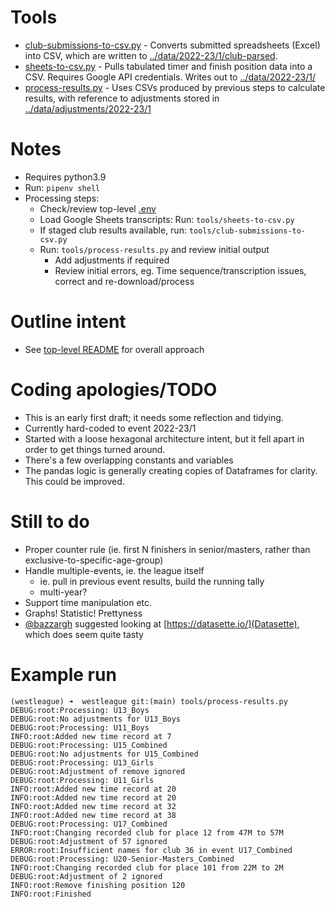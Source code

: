 # Tools

* [club-submissions-to-csv.py](club-submissions-to-csv.py) - Converts submitted spreadsheets (Excel) into CSV, which are written to [../data/2022-23/1/club-parsed](../data/.../club-parsed). 
* [sheets-to-csv.py](sheets-to-csv.py) - Pulls tabulated timer and finish position data into a CSV. Requires Google API credentials. Writes out to [../data/2022-23/1/](../data/.../event)
* [process-results.py](process-results.py) - Uses CSVs produced by previous steps to calculate results, with reference to adjustments stored in [../data/adjustments/2022-23/1](../data/adjustments/...)

# Notes 

* Requires python3.9
* Run: `pipenv shell`
* Processing steps:
  * Check/review top-level [.env](../.env)
  * Load Google Sheets transcripts: Run: `tools/sheets-to-csv.py`
  * If staged club results available, run: `tools/club-submissions-to-csv.py`
  * Run: `tools/process-results.py` and review initial output
    * Add adjustments if required
    * Review initial errors, eg. Time sequence/transcription issues, correct and re-download/process

# Outline intent

* See [top-level README](../README.md) for overall approach

# Coding apologies/TODO

* This is an early first draft; it needs some reflection and tidying. 
* Currently hard-coded to event 2022-23/1
* Started with a loose hexagonal architecture intent, but it fell apart in order to get things turned around. 
* There's a few overlapping constants and variables
* The pandas logic is generally creating copies of Dataframes for clarity. This could be improved.


# Still to do

* Proper counter rule (ie. first N finishers in senior/masters, rather than exclusive-to-specific-age-group)
* Handle multiple-events, ie. the league itself
  * ie. pull in previous event results, build the running tally
  * multi-year?
* Support time manipulation etc.
* Graphs! Statistic! Prettyness
 * [@bazzargh](https://github.com/bazzargh/) suggested looking at [https://datasette.io/](Datasette), which does seem quite tasty

# Example run

```
(westleague) ➜  westleague git:(main) tools/process-results.py 
DEBUG:root:Processing: U13_Boys
DEBUG:root:No adjustments for U13_Boys
DEBUG:root:Processing: U11_Boys
INFO:root:Added new time record at 7
DEBUG:root:Processing: U15_Combined
DEBUG:root:No adjustments for U15_Combined
DEBUG:root:Processing: U13_Girls
DEBUG:root:Adjustment of remove ignored
DEBUG:root:Processing: U11_Girls
INFO:root:Added new time record at 20
INFO:root:Added new time record at 20
INFO:root:Added new time record at 32
INFO:root:Added new time record at 38
DEBUG:root:Processing: U17_Combined
INFO:root:Changing recorded club for place 12 from 47M to 57M
DEBUG:root:Adjustment of 57 ignored
ERROR:root:Insufficient names for club 36 in event U17_Combined
DEBUG:root:Processing: U20-Senior-Masters_Combined
INFO:root:Changing recorded club for place 101 from 22M to 2M
DEBUG:root:Adjustment of 2 ignored
INFO:root:Remove finishing position 120
INFO:root:Finished
```